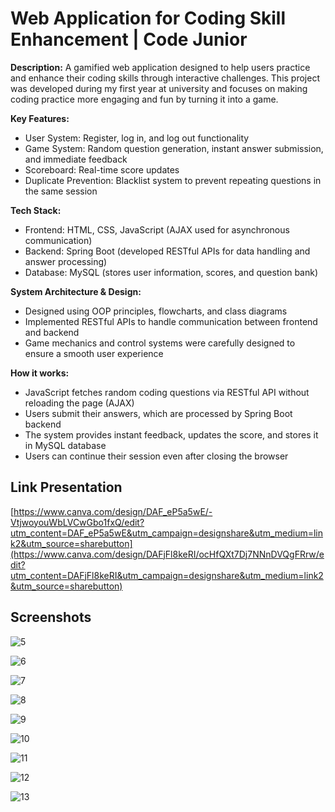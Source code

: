 # Web Application for Coding Skill Enhancement | Code Junior

**Description:** A gamified web application designed to help users practice and enhance their coding skills through interactive challenges. This project was developed during my first year at university and focuses on making coding practice more engaging and fun by turning it into a game.

**Key Features:**
- User System: Register, log in, and log out functionality  
- Game System: Random question generation, instant answer submission, and immediate feedback  
- Scoreboard: Real-time score updates  
- Duplicate Prevention: Blacklist system to prevent repeating questions in the same session

**Tech Stack:**
- Frontend: HTML, CSS, JavaScript (AJAX used for asynchronous communication)  
- Backend: Spring Boot (developed RESTful APIs for data handling and answer processing)  
- Database: MySQL (stores user information, scores, and question bank)

**System Architecture & Design:**
- Designed using OOP principles, flowcharts, and class diagrams  
- Implemented RESTful APIs to handle communication between frontend and backend  
- Game mechanics and control systems were carefully designed to ensure a smooth user experience

**How it works:**
- JavaScript fetches random coding questions via RESTful API without reloading the page (AJAX)  
- Users submit their answers, which are processed by Spring Boot backend  
- The system provides instant feedback, updates the score, and stores it in MySQL database  
- Users can continue their session even after closing the browser


## Link Presentation
[https://www.canva.com/design/DAF_eP5a5wE/-VtjwoyouWbLVCwGbo1fxQ/edit?utm_content=DAF_eP5a5wE&utm_campaign=designshare&utm_medium=link2&utm_source=sharebutton](https://www.canva.com/design/DAFjFl8keRI/ocHfQXt7Dj7NNnDVQgFRrw/edit?utm_content=DAFjFl8keRI&utm_campaign=designshare&utm_medium=link2&utm_source=sharebutton)

## Screenshots

![5](https://github.com/user-attachments/assets/0be48cf0-1b92-410f-9eb9-e90873893bf0)

![6](https://github.com/user-attachments/assets/94033041-fef5-49d0-bc07-9136e3e3c9c8)

![7](https://github.com/user-attachments/assets/bc6fde85-6f70-486f-b32a-86b6e53a5bb2)

![8](https://github.com/user-attachments/assets/809696e5-317b-4cff-b316-f59c2644cd48)

![9](https://github.com/user-attachments/assets/bd5503ed-bfc4-4e80-947e-6d408856b828)

![10](https://github.com/user-attachments/assets/23972bc0-7d8f-4439-ad84-59e302798c00)

![11](https://github.com/user-attachments/assets/2f2199bc-e015-4962-8ded-1c268f30c6d1)

![12](https://github.com/user-attachments/assets/adb22e09-33f7-4975-bf57-f9e73edd82e7)

![13](https://github.com/user-attachments/assets/6e6f3cf4-b510-4caa-b5dc-9e9529283335)









